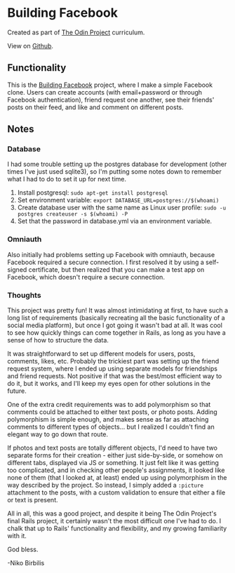 # Building Facebook
Created as part of [The Odin Project](https://www.theodinproject.com) curriculum.

View on [Github](https://github.com/harmolipi/odin-facebook).

## Functionality

This is the [Building Facebook](https://www.theodinproject.com/paths/full-stack-ruby-on-rails/courses/ruby-on-rails/lessons/rails-final-project) project, where I make a simple Facebook clone. Users can create accounts (with email+password or through Facebook authentication), friend request one another, see their friends' posts on their feed, and like and comment on different posts.

## Notes
### Database
I had some trouble setting up the postgres database for development (other times I've just used sqlite3), so I'm putting some notes down to remember what I had to do to set it up for next time.

1. Install postgresql:
`sudo apt-get install postgresql`
2. Set environment variable:
`export DATABASE_URL=postgres://$(whoami)`
3. Create database user with the same name as Linux user profile:
`sudo -u postgres createuser -s $(whoami) -P`
4. Set that the password in database.yml via an environment variable.

### Omniauth
Also initially had problems setting up Facebook with omniauth, because Facebook required a secure connection. I first resolved it by using a self-signed certificate, but then realized that you can make a test app on Facebook, which doesn't require a secure connection.

### Thoughts

This project was pretty fun! It was almost intimidating at first, to have such a long list of requirements (basically recreating all the basic functionality of a social media platform), but once I got going it wasn't bad at all. It was cool to see how quickly things can come together in Rails, as long as you have a sense of how to structure the data.

It was straightforward to set up different models for users, posts, comments, likes, etc. Probably the trickiest part was setting up the friend request system, where I ended up using separate models for friendships and friend requests. Not positive if that was the best/most efficient way to do it, but it works, and I'll keep my eyes open for other solutions in the future.

One of the extra credit requirements was to add polymorphism so that comments could be attached to either text posts, or photo posts. Adding polymorphism is simple enough, and makes sense as far as attaching comments to different types of objects... but I realized I couldn't find an elegant way to go down that route.

If photos and text posts are totally different objects, I'd need to have two separate forms for their creation - either just side-by-side, or somehow on different tabs, displayed via JS or something. It just felt like it was getting too complicated, and in checking other people's assignments, it looked like none of them (that I looked at, at least) ended up using polymorphism in the way described by the project. So instead, I simply added a `:picture` attachment to the posts, with a custom validation to ensure that either a file or text is present.

All in all, this was a good project, and despite it being The Odin Project's final Rails project, it certainly wasn't the most difficult one I've had to do. I chalk that up to Rails' functionality and flexibility, and my growing familiarity with it.

God bless.

-Niko Birbilis

